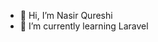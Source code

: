 - 👋 Hi, I’m Nasir Qureshi
- 🌱 I’m currently learning Laravel

<!---
Nqnasir/Nqnasir is a ✨ special ✨ repository because its `README.md` (this file) appears on your GitHub profile.
You can click the Preview link to take a look at your changes.
--->
